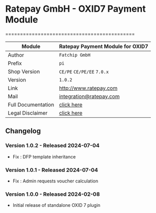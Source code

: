 # Ratepay GmbH - OXID7 Payment Module
============================================

|Module | Ratepay Payment Module for OXID7
|------|----------
|Author | `Fatchip GmbH`
|Prefix | `pi`
|Shop Version | `CE/PE` `CE/PE/EE` `7.0.x`
|Version | `1.0.2`
|Link | http://www.ratepay.com
|Mail | integration@ratepay.com
|Full Documentation | [click here](https://docs.ratepay.com/docs/developer/shop_modules/oxid/ratepay_payment_plugin_for_oxid/)|
|Legal Disclaimer   | [click here](https://docs.ratepay.com/docs/developer/shop_modules/overview/)| 

## Changelog

### Version 1.0.2 - Released 2024-07-04
* Fix : DFP template inheritance

### Version 1.0.1 - Released 2024-07-04
* Fix : Admin requests voucher calculation

### Version 1.0.0 - Released 2024-02-08
* Initial release of standalone OXID 7 plugin
